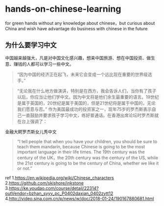 # hands-on-chinese-learning
for green hands without any knowledge about chinese，but curious about China and wish have advantage do business with chinese  in the future 



## 为什么要学习中文

中国越来越强大，凡是对中国文化感兴趣，想来中国旅游、想在中国投资、做生意、赚钱的人都可以学习一些中文。

>“因为中国的经济正在起飞，未来它会变成一个远比现在重要的世界级选手。”

>“无论我在什么地方做演讲，特别是在西方，我会告诉人们，当你有了孩子以后，你应当让他们学中文。因为中文将是他们余生最重要的语言。19世纪是属于英国的，20世纪是属于美国的，但是21世纪将是属于中国的，无论我们愿意与否。”
作为美国最成功的投资家之一，现年75岁的罗杰斯表示自己一直鼓励并要求孩子学习中文，练好普通话。在香港出席论坛时罗杰斯就在台上强调了：

金融大鳄罗杰斯女儿秀中文

>“I tell people that when you have your children, you should be sure to teach them mandarin, because Chinese is going to be the most important language in their life times. The 19th century was the century of the UK，the 20th century was the century of the US, while the 21st century is going to be the century of China, whether we like it or not.”


ref
1.https://en.wikipedia.org/wiki/Chinese_characters
2.https://github.com/skishore/inkstone
3.https://ke.youdao.com/course/detail/22314?outVendor=bzhan_syyy_pc_P0402daxian_0402zytt12
4.http://video.sina.com.cn/p/news/w/doc/2018-01-24/190167880681.html
